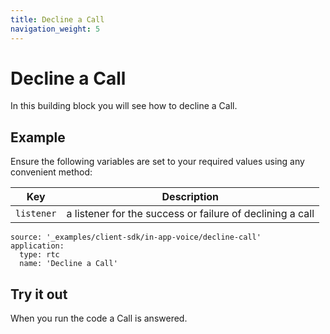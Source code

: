 ```yaml
---
title: Decline a Call
navigation_weight: 5
---
```


# Decline a Call

In this building block you will see how to decline a Call.

## Example

Ensure the following variables are set to your required values using any convenient method:

Key | Description
-- | --
`listener` | a listener for the success or failure of declining a call

```building_blocks
source: '_examples/client-sdk/in-app-voice/decline-call'
application:
  type: rtc
  name: 'Decline a Call'
```

## Try it out

When you run the code a Call is answered.
